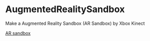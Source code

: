 # AugmentedRealitySandbox
Make a Augmented Reality Sandbox (AR Sandbox) by Xbox Kinect

[AR sandbox](https://github.com/RueiLinHsu/AugmentedRealitySandbox/tree/main/Screenshot/ARsandbox.jpg)